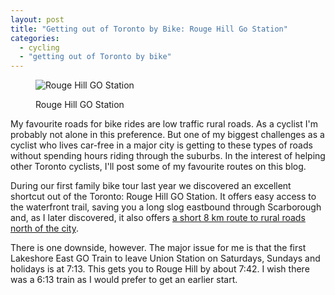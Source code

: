 ```yaml
---
layout: post
title: "Getting out of Toronto by Bike: Rouge Hill Go Station"
categories: 
  - cycling
  - "getting out of Toronto by bike"  
---
```


<figure>



<img src="/images/2011/10/rouge-hill-go-station.jpg" alt="Rouge Hill GO Station" />


<figcaption>
<p>Rouge Hill GO Station</p>

</figcaption>
</figure>

My favourite roads for bike rides are low traffic rural roads. As a cyclist I'm probably not alone in this preference. But one of my biggest challenges as a cyclist who lives car-free in a major city is getting to these types of roads without spending hours riding through the suburbs. In the interest of helping other Toronto cyclists, I'll post some of my favourite routes on this blog. 

During our first family bike tour last year we discovered an excellent shortcut out of the Toronto: Rouge Hill GO Station. It offers easy access to the waterfront trail, saving you a long slog eastbound through Scarborough and, as I later discovered, it also offers [a short 8 km route to rural roads north of the city](northbound).

There is one downside, however. The major issue for me is that the first Lakeshore East GO Train to leave Union Station on Saturdays, Sundays and holidays is at 7:13. This gets you to Rouge Hill by about 7:42. I wish there was a 6:13 train as I would prefer to get an earlier start.

[northbound]:http://www.bikely.com/maps/bike-path/537187  
